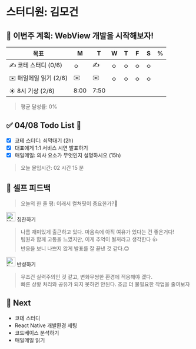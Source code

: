 # 스터디원: 김모건

## 🚀 이번주 계획: WebView 개발을 시작해보자!

| 목표                   | M    | T    | W   | T   | F   | S   | %   |
| ---------------------- | ---- | ---- | --- | --- | --- | --- | --- |
| ✍️ 코테 스터디 (0/6)   | ㅇ   | ✍️   | ㅇ  | ㅇ  | ㅇ  | ㅇ  |     |
| ✉️ 매일메일 읽기 (2/6) | ✉️   | ✉️   | ㅇ  | ㅇ  | ㅇ  | ㅇ  |     |
| ☀️ 8시 기상 (2/6)      | 8:00 | 7:50 |     |     |     |     |     |

> 평균 달성률: 0% <br>

## ✅ 04/08 Todo List 🌸

- [x] 코테 스터디: 쇠막대기 (2h)
- [x] 대표에게 1:1 서비스 시연 발표하기
- [x] 매일메일: 의사 요소가 무엇인지 설명하시오 (15h)

> 오늘 몰입시간: 02 시간 15 분<br>

## 🎉 셀프 피드백

> 오늘의 한 줄 평: 이래서 컬쳐핏이 중요한가?🤔 <br>

<img src="https://raw.githubusercontent.com/Tarikul-Islam-Anik/Animated-Fluent-Emojis/master/Emojis/Smilies/Hugging%20Face.png" alt="Hugging Face" width="25" height="25"> 칭찬하기 </img>

> 나름 재미있게 출근하고 있다. 마음속에 아직 여유가 있다는 건 좋은거다!<br>
> 팀원과 함께 고통을 느꼈지만, 이게 추억이 될꺼라고 생각한다 👍<br>
> 반응을 보니 나쁘지 않게 발표를 잘 끝낸 것 같다.😊<br>

<img src="https://raw.githubusercontent.com/Tarikul-Islam-Anik/Animated-Fluent-Emojis/master/Emojis/Smilies/Face%20with%20Monocle.png" alt="Face with Monocle" width="25" height="25"> 반성하기</img>

> 무조건 실력주의인 것 같고, 변화무쌍한 환경에 적응해야 겠다.<br>
> 빠른 상황 처리와 공유가 되지 못하면 안된다. 조금 더 불필요한 작업을 줄여보자<br>

## 🌱 Next

- 코테 스터디
- React Native 개발환경 세팅
- 코드베이스 분석하기
- 매일메일 읽기
